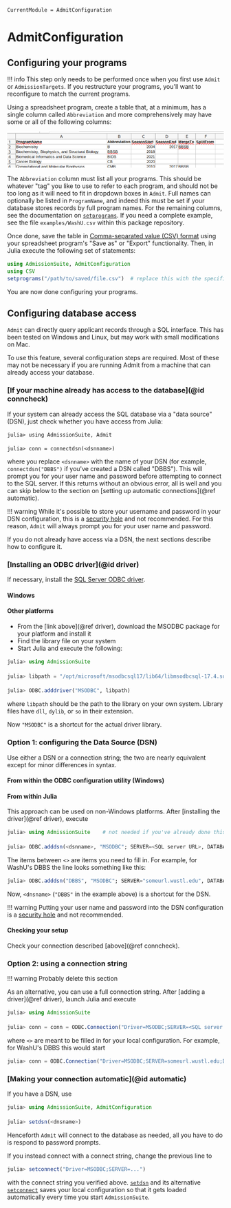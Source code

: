 ```@meta
CurrentModule = AdmitConfiguration
```

# AdmitConfiguration

## Configuring your programs

!!! info
    This step only needs to be performed once when you first use `Admit` or `AdmissionTargets`.
    If you restructure your programs, you'll want to reconfigure to match the current programs.

Using a spreadsheet program, create a table that, at a minimum, has a single column called `Abbreviation` and more comprehensively may have some or all of the following columns:

![programs](assets/programs.png)

The `Abbreviation` column must list all your programs. This should be whatever "tag" you like to use to refer to each program, and should not be too long as it will need to fit in dropdown boxes in `Admit`. Full names can optionally be listed in `ProgramName`, and indeed this must be set if your database stores records by full program names. For the remaining columns, see the documentation on [`setprograms`](@ref).  If you need a complete example, see the file `examples/WashU.csv` within this package repository.

Once done, save the table in [Comma-separated value (CSV) format](https://en.wikipedia.org/wiki/Comma-separated_values) using your spreadsheet program's "Save as" or "Export" functionality. Then, in Julia execute the following set of statements:

```julia
using AdmissionSuite, AdmitConfiguration
using CSV
setprograms("/path/to/saved/file.csv")  # replace this with the specific path to your CSV file
```

You are now done configuring your programs.

## Configuring database access

`Admit` can directly query applicant records through a SQL interface. This has been tested on Windows and Linux, but may work with small modifications on Mac.

To use this feature, several configuration steps are required. Most of these may not be necessary if you are running Admit from a machine that can already access your database.

### [If your machine already has access to the database](@id conncheck)

If your system can already access the SQL database via a "data source" (DSN), just check whether you have access from Julia:

```
julia> using AdmissionSuite, Admit

julia> conn = connectdsn(<dsnname>)
```

where you replace `<dsnname>` with the name of your DSN (for example, `connectdsn("DBBS")` if you've created a DSN called "DBBS"). This will prompt you for your user name and password before attempting to connect to the SQL server.
If this returns without an obvious error, all is well and you can skip below to the section on [setting up automatic connections](@ref automatic).

!!! warning
    While it's possible to store your username and password in your DSN configuration, this is a [security hole](https://www.microsoft.com/en-us/microsoft-365/blog/2011/04/08/power-tip-improve-the-security-of-database-connections/) and not recommended.
    For this reason, `Admit` will always prompt you for your user name and password.

If you do not already have access via a DSN, the next sections describe how to configure it.

### [Installing an ODBC driver](@id driver)

If necessary, install the [SQL Server ODBC driver](https://docs.microsoft.com/en-us/sql/connect/odbc/download-odbc-driver-for-sql-server).

#### Windows



#### Other platforms

- From the [link above](@ref driver), download the MSODBC package for your platform and install it
- Find the library file on your system
- Start Julia and execute the following:

```julia
julia> using AdmissionSuite

julia> libpath = "/opt/microsoft/msodbcsql17/lib64/libmsodbcsql-17.4.so.1.1"

julia> ODBC.adddriver("MSODBC", libpath)
```

where `libpath` should be the path to the library on your own system. Library files have `dll`, `dylib`, or `so` in their extension.

Now `"MSODBC"` is a shortcut for the actual driver library.

### Option 1: configuring the Data Source (DSN)

Use either a DSN or a connection string; the two are nearly equivalent except for minor differences in syntax.

#### From within the ODBC configuration utility (Windows)



#### From within Julia

This approach can be used on non-Windows platforms. After [installing the driver](@ref driver), execute

```julia
julia> using AdmissionSuite    # not needed if you've already done this in the same session

julia> ODBC.adddsn(<dsnname>, "MSODBC"; SERVER=<SQL server URL>, DATABASE=<database name>)
```

The items between `<>` are items you need to fill in. For example, for WashU's DBBS the line looks something like this:

```julia
julia> ODBC.adddsn("DBBS", "MSODBC"; SERVER="someurl.wustl.edu", DATABASE="DBBS")
```

Now, `<dnsname>` (`"DBBS"` in the example above) is a shortcut for the DSN.

!!! warning
    Putting your user name and password into the DSN configuration is a [security hole](https://www.microsoft.com/en-us/microsoft-365/blog/2011/04/08/power-tip-improve-the-security-of-database-connections/) and not recommended.

#### Checking your setup

Check your connection described [above](@ref conncheck).

### Option 2: using a connection string

!!! warning
    Probably delete this section

As an alternative, you can use a full connection string. After [adding a driver](@ref driver), launch Julia and execute

```julia
julia> using AdmissionSuite

julia> conn = conn = ODBC.Connection("Driver=MSODBC;SERVER=<SQL server URL>;DATABASE=<database name>)
```

where `<>` are meant to be filled in for your local configuration. For example, for WashU's DBBS this would start

```julia
julia> conn = ODBC.Connection("Driver=MSODBC;SERVER=someurl.wustl.edu;DATABASE=DBBS;UID=...")
```


### [Making your connection automatic](@id automatic)

If you have a DSN, use

```julia
julia> using AdmissionSuite, AdmitConfiguration

julia> setdsn(<dnsname>)
```

Henceforth `Admit` will connect to the database as needed, all you have to do is respond to password prompts.

If you instead connect with a connect string, change the previous line to

```julia
julia> setconnect("Driver=MSODBC;SERVER=...")
```

with the connect string you verified above.  [`setdsn`](@ref) and its alternative [`setconnect`](@ref) saves your local configuration so that it gets loaded automatically every time you start `AdmissionSuite`.
